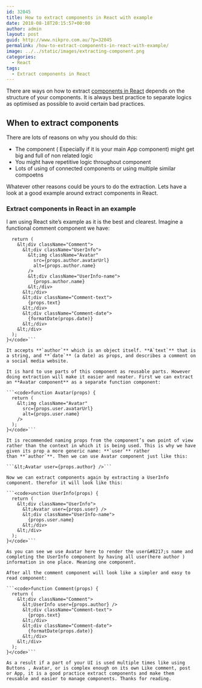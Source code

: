 ```yaml
---
id: 32045
title: How to extract components in React with example
date: 2018-08-18T20:15:57+00:00
author: admin
layout: post
guid: http://www.nikpro.com.au/?p=32045
permalink: /how-to-extract-components-in-react-with-example/
image: ../../static/images/extracting-component.png
categories:
  - React
tags:
  - Extract components in React
---
```

There are ways on how to extract [components in React](http://www.nikpro.com.au/more-on-react-components-with-examples/) depends on the structure of your components. It is always best practice to separate logics as optimised as possible to avoid certain bad practices.

## When to extract components

There are lots of reasons on why you should do this:

  * The component ( Especially if it is your main App component) might get big and full of non related logic
  * You might have repetitive logic throughout component
  * Lots of using of connected components or using multiple similar compoetns

Whatever other reasons could be yours to do the extraction. Lets have a look at a good example around extract components in React. 

### Extract components in React in an example

I am using React site&#8217;s example as it is the best and clearest. Imagine a functional comment component we have:

```<code>function Comment(props) {
  return (
    &lt;div className="Comment">
      &lt;div className="UserInfo">
        &lt;img className="Avatar"
          src={props.author.avatarUrl}
          alt={props.author.name}
        />
        &lt;div className="UserInfo-name">
          {props.author.name}
        &lt;/div>
      &lt;/div>
      &lt;div className="Comment-text">
        {props.text}
      &lt;/div>
      &lt;div className="Comment-date">
        {formatDate(props.date)}
      &lt;/div>
    &lt;/div>
  );
}</code>```

It accepts **`author`** which is an object itself. **A`text`** that is a string, and **`date`** (a date) as props, and describes a comment on a social media website.

It is hard to use parts of this component as reusable parts. However doing extraction will make it easier and neater. First we can extract an **Avatar component** as a separate function component:

```<code>function Avatar(props) {
  return (
    &lt;img className="Avatar"
      src={props.user.avatarUrl}
      alt={props.user.name}
    />
  );
}</code>```

It is recommended naming props from the component’s own point of view rather than the context in which it is being used. This is why we have given its prop a more generic name: **`user`** rather than **`author`**. Then we can use Avatar component just like this:

```&lt;Avatar user={props.author} />```

Now we can extract components again by extracting a UserInfo component. therefor it will look like this:

```<code>unction UserInfo(props) {
  return (
    &lt;div className="UserInfo">
      &lt;Avatar user={props.user} />
      &lt;div className="UserInfo-name">
        {props.user.name}
      &lt;/div>
    &lt;/div>
  );
}</code>```

As you can see we use Avatar here to render the user&#8217;s name and completing the UserInfo component by having all user(here author ) information in one place. Meaning one component.

After all the comment component will look like a simpler and easy to read component:

```<code>function Comment(props) {
  return (
    &lt;div className="Comment">
      &lt;UserInfo user={props.author} />
      &lt;div className="Comment-text">
        {props.text}
      &lt;/div>
      &lt;div className="Comment-date">
        {formatDate(props.date)}
      &lt;/div>
    &lt;/div>
  );
}</code>```

As a result if a part of your UI is used multiple times like using Buttons , Avatar, or is complex enough on its own Like comment, post or App, it is a good practice extract components and make them reusable and easier to manage components. Thanks for reading.